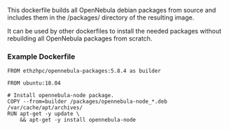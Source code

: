 This dockerfile builds all OpenNebula debian packages from source and
includes them in the /packages/ directory of the resulting image.

It can be used by other dockerfiles to install the needed packages
without rebuilding all OpenNebula packages from scratch.

### Example Dockerfile

```
FROM ethzhpc/opennebula-packages:5.8.4 as builder

FROM ubuntu:18.04

# Install opennebula-node package.
COPY --from=builder /packages/opennebula-node_*.deb /var/cache/apt/archives/
RUN apt-get -y update \
    && apt-get -y install opennebula-node

```
